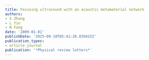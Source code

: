 ```yaml
---
title: Focusing ultrasound with an acoustic metamaterial network
authors:
- S Zhang
- L Yin
- N Fang
date: '2009-01-01'
publishDate: '2025-09-18T05:41:20.039415Z'
publication_types:
- article-journal
publication: '*Physical review letters*'
---
```

